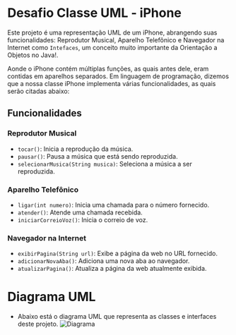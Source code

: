 # Desafio Classe UML - iPhone

Este projeto é uma representação UML de um iPhone, abrangendo suas funcionalidades: Reprodutor Musical, Aparelho Telefônico e Navegador na Internet como `Intefaces`, um conceito muito importante da Orientação a Objetos no Java!.

Aonde o iPhone contém múltiplas funções, as quais antes dele, eram contidas em aparelhos separados. Em linguagem de programação, dizemos que a nossa classe iPhone implementa várias funcionalidades, as quais serão citadas abaixo:
## Funcionalidades

### Reprodutor Musical
- `tocar()`: Inicia a reprodução da música.
- `pausar()`: Pausa a música que está sendo reproduzida.
- `selecionarMusica(String musica)`: Seleciona a música a ser reproduzida.

### Aparelho Telefônico
- `ligar(int numero)`: Inicia uma chamada para o número fornecido.
- `atender()`: Atende uma chamada recebida.
- `iniciarCorreioVoz()`: Inicia o correio de voz.

### Navegador na Internet
- `exibirPagina(String url)`: Exibe a página da web no URL fornecido.
- `adicionarNovaAba()`: Adiciona uma nova aba ao navegador.
- `atualizarPagina()`: Atualiza a página da web atualmente exibida.

# Diagrama UML
- Abaixo está o diagrama UML que representa as classes e interfaces deste projeto.
![Diagrama](https://github.com/gabrielrigonidev/Dio--Java--Bootcamp/assets/139931848/850f65c1-5b94-43af-864d-2541bf5a7385)

